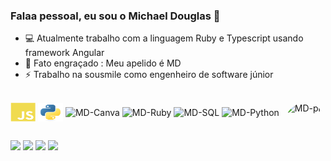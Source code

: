 ### Falaa pessoal, eu sou o Michael Douglas 👋

- 💻 Atualmente trabalho com a linguagem Ruby e Typescript usando framework Angular
- 🤣 Fato engraçado : Meu apelido é MD
- ⚡ Trabalho na sousmile como engenheiro de software júnior

<div style="display: inline_block"><br>
  <img align="center" alt="MD-Js" height="30" width="40" src="https://raw.githubusercontent.com/devicons/devicon/master/icons/javascript/javascript-plain.svg">
  <img align="center" alt="MD-Python" height="30" width="40" src="https://raw.githubusercontent.com/devicons/devicon/master/icons/python/python-original.svg">
  <img align="center" alt="MD-Canva" height="30" width="40" src="https://miro.medium.com/max/400/1*0LPW_rMjAE_s5WPIiBOoEQ.png">
  <img align="center" alt="MD-Ruby" height="30" width="40" src="https://cdn.jsdelivr.net/gh/devicons/devicon/icons/ruby/ruby-original.svg">
  <img align="center" alt="MD-SQL" height="30" width="40" src="https://cdn.jsdelivr.net/gh/devicons/devicon/icons/postgresql/postgresql-plain.svg">  
  <img align="right" alt="MD-pic" height="150" style="border-radius:50px;" src="https://www.gifcen.com/wp-content/uploads/2022/04/zoro-gif-5.gif">
  <img align="center" alt="MD-Python" height="30" width="40" src="https://upload.wikimedia.org/wikipedia/commons/thumb/c/cf/Angular_full_color_logo.svg/2048px-Angular_full_color_logo.svg.png">
</div>

##

<div>
  <a href="https://www.instagram.com/michael_sp/" target="_blank"><img src="https://img.shields.io/badge/-Instagram-%23E4405F?style=for-the-badge&logo=instagram&logoColor=white" target="_blank"></a>
 <a href="https://discord.gg/Scnud6sd" target="_blank"><img src="https://img.shields.io/badge/Discord-7289DA?style=for-the-badge&logo=discord&logoColor=white" target="_blank"></a> 
  <a href = "mailto:michael.emboava20@gmail.com"><img src="https://img.shields.io/badge/-Gmail-%23333?style=for-the-badge&logo=gmail&logoColor=white" target="_blank"></a>
  <a href="https://www.linkedin.com/in/michael-douglas-a79765222/" target="_blank"><img src="https://img.shields.io/badge/-LinkedIn-%230077B5?style=for-the-badge&logo=linkedin&logoColor=white" target="_blank"></a>
</div>


